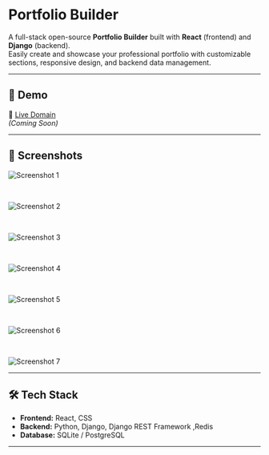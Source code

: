 # Portfolio Builder

A full-stack open-source **Portfolio Builder** built with **React** (frontend) and **Django** (backend).  
Easily create and showcase your professional portfolio with customizable sections, responsive design, and backend data management.

---

## 🚀 Demo
🔗 [Live Domain](https://your-domain.com)  
*(Coming Soon)*

---


## 📸 Screenshots

![Screenshot 1](https://lh3.googleusercontent.com/d/1nBYes6aRaY0jzdSjCuPYJGJjwa8kkHY-=w1000?authuser=0)

<br>

![Screenshot 2](https://lh3.googleusercontent.com/d/1GX1iOevtazEtQTS-x0i4Ez1EP0npNFmy=w1000?authuser=0)

<br>

![Screenshot 3](https://lh3.googleusercontent.com/d/18aMErA9K2hTj4noNWe7rbI5pWVRT4rBS=w1000?authuser=0)

<br>

![Screenshot 4](https://lh3.googleusercontent.com/d/1Vy-2PNWVkwFK5zk12T8OBuh_dDZSBAH1=w1000?authuser=0)

<br>

![Screenshot 5](https://lh3.googleusercontent.com/d/1yNRvvQqHY7STSiVOEjjRjCPixRlvatvA=w1000?authuser=0)

<br>

![Screenshot 6](https://lh3.googleusercontent.com/d/1RaOuBwTSGpcLxHDujTNpTNjICDz13VkK=w1000?authuser=0)

<br>

![Screenshot 7](https://lh3.googleusercontent.com/d/10z1roRGlcmWz4t297XpLHA9xFhTj05cp=w1000?authuser=0)

---

## 🛠 Tech Stack
- **Frontend:** React, CSS
- **Backend:** Python, Django, Django REST Framework ,Redis 
- **Database:** SQLite / PostgreSQL

---

